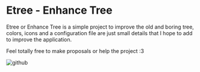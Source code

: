 # Etree - Enhance Tree

Etree or Enhance Tree is a simple project to improve the old and boring tree, colors, icons and a configuration file are just small details that I hope to add to improve the application. 



Feel totally free to make proposals or help the project :3


![github](https://github.com/rompelhd/Etree/assets/75935831/dfb30104-b0eb-418a-88fe-a9519281534d)
